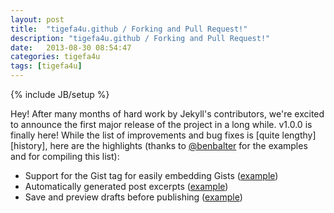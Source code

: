```yaml
---
layout: post
title:  "tigefa4u.github / Forking and Pull Request!"
description: "tigefa4u.github / Forking and Pull Request!"
date:   2013-08-30 08:54:47
categories: tigefa4u
tags: [tigefa4u]
---
```

{% include JB/setup %}

Hey! After many months of hard work by Jekyll's contributors, we're excited
to announce the first major release of the project in a long while. v1.0.0 is
finally here! While the list of improvements and bug fixes is [quite lengthy][history],
here are the highlights (thanks to [@benbalter](http://twitter.com/BenBalter) for the
examples and for compiling this list):

- Support for the Gist tag for easily embedding Gists ([example](https://gist.github.com/benbalter/5555251))
- Automatically generated post excerpts ([example](https://gist.github.com/benbalter/5555369))
- Save and preview drafts before publishing ([example](https://gist.github.com/benbalter/5555992))
